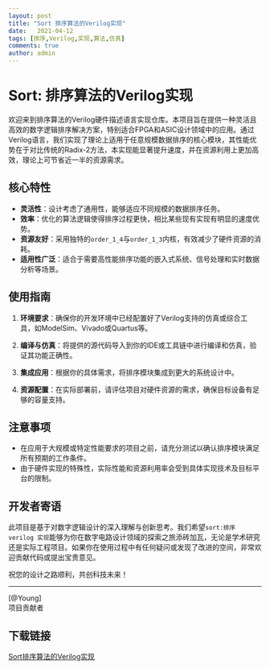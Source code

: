 ```yaml
---
layout: post
title: "Sort 排序算法的Verilog实现"
date:   2021-04-12
tags: [排序,Verilog,实现,算法,仿真]
comments: true
author: admin
---
```

# Sort: 排序算法的Verilog实现

欢迎来到排序算法的Verilog硬件描述语言实现仓库。本项目旨在提供一种灵活且高效的数字逻辑排序解决方案，特别适合FPGA和ASIC设计领域中的应用。通过Verilog语言，我们实现了理论上适用于任意规模数据排序的核心模块，其性能优势在于对比传统的Radix-2方法，本实现能显著提升速度，并在资源利用上更加高效，理论上可节省近一半的资源需求。

## 核心特性

- **灵活性**：设计考虑了通用性，能够适应不同规模的数据排序任务。
- **效率**：优化的算法逻辑使得排序过程更快，相比某些现有实现有明显的速度优势。
- **资源友好**：采用独特的`order_1_4`与`order_1_3`内核，有效减少了硬件资源的消耗。
- **适用性广泛**：适合于需要高性能排序功能的嵌入式系统、信号处理和实时数据分析等场景。

## 使用指南

1. **环境要求**：确保你的开发环境中已经配置好了Verilog支持的仿真或综合工具，如ModelSim、Vivado或Quartus等。
   
2. **编译与仿真**：将提供的源代码导入到你的IDE或工具链中进行编译和仿真，验证其功能正确性。
   
3. **集成应用**：根据你的具体需求，将排序模块集成到更大的系统设计中。

4. **资源配置**：在实际部署前，请评估项目对硬件资源的需求，确保目标设备有足够的容量支持。

## 注意事项

- 在应用于大规模或特定性能要求的项目之前，请充分测试以确认排序模块满足所有预期的工作条件。
- 由于硬件实现的特殊性，实际性能和资源利用率会受到具体实现技术及目标平台的限制。

## 开发者寄语

此项目是基于对数字逻辑设计的深入理解与创新思考。我们希望`sort:排序 verilog 实现`能够为你在数字电路设计领域的探索之旅添砖加瓦，无论是学术研究还是实际工程项目。如果你在使用过程中有任何疑问或发现了改进的空间，非常欢迎贡献代码或提出宝贵意见。

祝您的设计之路顺利，共创科技未来！

---  
[@Young]  
项目贡献者

## 下载链接

[Sort排序算法的Verilog实现](https://pan.quark.cn/s/1003c6ed5e40)